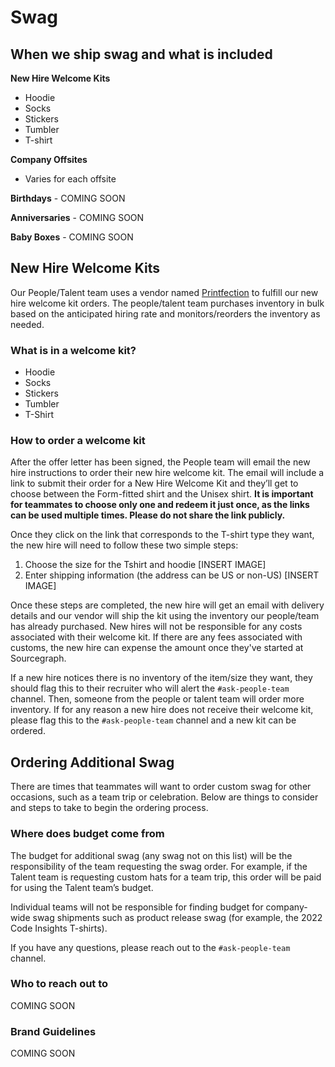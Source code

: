 # Swag

## When we ship swag and what is included


**New Hire Welcome Kits**
- Hoodie
- Socks
- Stickers
- Tumbler
- T-shirt

**Company Offsites**
- Varies for each offsite

**Birthdays** - COMING SOON

**Anniversaries** - COMING SOON

**Baby Boxes** - COMING SOON


## New Hire Welcome Kits
Our People/Talent team uses a vendor named [Printfection](https://www.printfection.com/) to fulfill our new hire welcome kit orders. The people/talent team purchases inventory in bulk based on the anticipated hiring rate and monitors/reorders the inventory as needed.

### What is in a welcome kit? 
- Hoodie
- Socks
- Stickers
- Tumbler
- T-Shirt

### How to order a welcome kit
After the offer letter has been signed, the People team will email the new hire instructions to order their new hire welcome kit. The email will include a link to submit their order for a New Hire Welcome Kit and they’ll get to choose between the Form-fitted shirt and the Unisex shirt. **It is important for teammates to choose only one and redeem it just once, as the links can be used multiple times. Please do not share the link publicly.**

Once they click on the link that corresponds to the T-shirt type they want, the new hire will need to follow these two simple steps:
1. Choose the size for the Tshirt and hoodie
[INSERT IMAGE]
2. Enter shipping information (the address can be US or non-US)
[INSERT IMAGE]

Once these steps are completed, the new hire will get an email with delivery details and our vendor will ship the kit using the inventory our people/team has already purchased. New hires will not be responsible for any costs associated with their welcome kit. If there are any fees associated with customs, the new hire can expense the amount once they've started at Sourcegraph.

If a new hire notices there is no inventory of the item/size they want, they should flag this to their recruiter who will alert the `#ask-people-team` channel. Then, someone from the people or talent team will order more inventory. If for any reason a new hire does not receive their welcome kit, please flag this to the `#ask-people-team` channel and a new kit can be ordered.

## Ordering Additional Swag

There are times that teammates will want to order custom swag for other occasions, such as a team trip or celebration. Below are things to consider and steps to take to begin the ordering process.

### Where does budget come from
The budget for additional swag (any swag not on this list) will be the responsibility of the team requesting the swag order. For example, if the Talent team is requesting custom hats for a team trip, this order will be paid for using the Talent team’s budget.

Individual teams will not be responsible for finding budget for company-wide swag shipments such as product release swag (for example, the 2022 Code Insights T-shirts).

If you have any questions, please reach out to the `#ask-people-team` channel.

### Who to reach out to 
COMING SOON

### Brand Guidelines
COMING SOON

